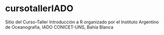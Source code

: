 # cursotallerIADO
Sitio del Curso-Taller Introducción a R organizado por el Instituto Argentino de Oceanografía, IADO CONICET-UNS, Bahía Blanca
